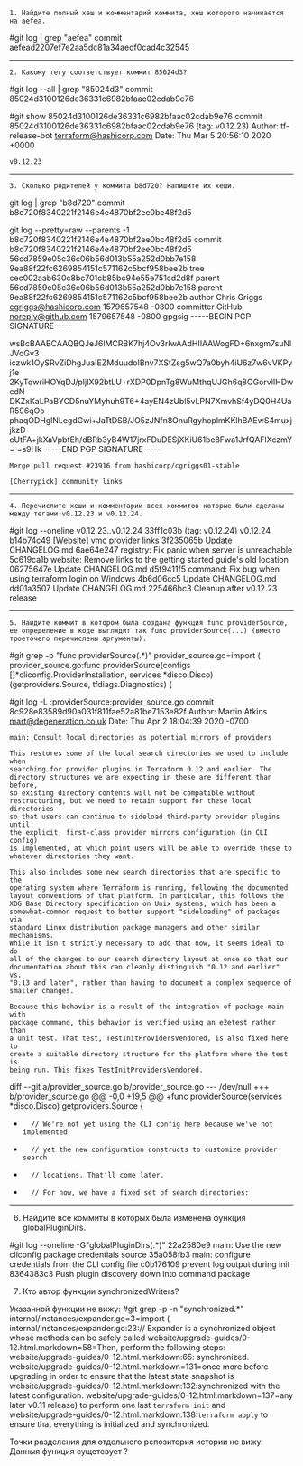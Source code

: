     1. Найдите полный хеш и комментарий коммита, хеш которого начинается на aefea.

#git log | grep "aefea"
commit aefead2207ef7e2aa5dc81a34aedf0cad4c32545

____

    2. Какому тегу соответствует коммит 85024d3?

#git log --all | grep "85024d3"
commit 85024d3100126de36331c6982bfaac02cdab9e76

#git show 85024d3100126de36331c6982bfaac02cdab9e76
commit 85024d3100126de36331c6982bfaac02cdab9e76 (tag: v0.12.23)
Author: tf-release-bot <terraform@hashicorp.com>
Date:   Thu Mar 5 20:56:10 2020 +0000

    v0.12.23
    
____

    3. Сколько родителей у коммита b8d720? Напишите их хеши.

git log | grep "b8d720"
commit b8d720f8340221f2146e4e4870bf2ee0bc48f2d5

git log --pretty=raw --parents -1 b8d720f8340221f2146e4e4870bf2ee0bc48f2d5
commit b8d720f8340221f2146e4e4870bf2ee0bc48f2d5 56cd7859e05c36c06b56d013b55a252d0bb7e158 9ea88f22fc6269854151c571162c5bcf958bee2b
tree cec002aab630c8bc701cb85bc94e55e751cd2d8f
parent 56cd7859e05c36c06b56d013b55a252d0bb7e158
parent 9ea88f22fc6269854151c571162c5bcf958bee2b
author Chris Griggs <cgriggs@hashicorp.com> 1579657548 -0800
committer GitHub <noreply@github.com> 1579657548 -0800
gpgsig -----BEGIN PGP SIGNATURE-----

 wsBcBAABCAAQBQJeJ6lMCRBK7hj4Ov3rIwAAdHIIAAWogFD+6nxgm7suNlJVqGv3
 iczwk1OySRvZiDhgJuaIEZMduudoIBnv7XStZsg5wQ7a0byh4iU6z7w6vVKPyj1e
 2KyTqwriHOYqDJ/pljIX92btLU+rXDP0DpnTg8WuMthqUJGh6q8OGorvlIHDwcdN
 DKZxKaLPaBYCD5nuYMyhuh9T6+4ayEN4zUbl5vLPN7XmvhSf4yDQ0H4UaR596qOo
 phaqODHglNLegdGwi+JaTtDSB/JO5zJNfn8OnuRgyhoplmKKlhBAEwS4muxjjkzD
 cUtFA+jkXaVpbfEh/dBRb3yB4W17jrxFDuDESjXKiU61bc8Fwa1JrfQAFlXczmY=
 =s9Hk
 -----END PGP SIGNATURE-----


    Merge pull request #23916 from hashicorp/cgriggs01-stable

    [Cherrypick] community links
 
 ____

    4. Перечислите хеши и комментарии всех коммитов которые были сделаны между тегами v0.12.23 и v0.12.24.

#git log --oneline v0.12.23..v0.12.24
33ff1c03b (tag: v0.12.24) v0.12.24
b14b74c49 [Website] vmc provider links
3f235065b Update CHANGELOG.md
6ae64e247 registry: Fix panic when server is unreachable
5c619ca1b website: Remove links to the getting started guide's old location
06275647e Update CHANGELOG.md
d5f9411f5 command: Fix bug when using terraform login on Windows
4b6d06cc5 Update CHANGELOG.md
dd01a3507 Update CHANGELOG.md
225466bc3 Cleanup after v0.12.23 release

____

    5. Найдите коммит в котором была создана функция func providerSource, ее определение в коде выглядит так func providerSource(...) (вместо троеточего перечислены аргументы).

#git grep -p "func providerSource(.*)"
provider_source.go=import (
provider_source.go:func providerSource(configs []*cliconfig.ProviderInstallation, services *disco.Disco) (getproviders.Source, tfdiags.Diagnostics) {


#git log -L :providerSource:provider_source.go
commit 8c928e83589d90a031f811fae52a81be7153e82f
Author: Martin Atkins <mart@degeneration.co.uk>
Date:   Thu Apr 2 18:04:39 2020 -0700

    main: Consult local directories as potential mirrors of providers

    This restores some of the local search directories we used to include when
    searching for provider plugins in Terraform 0.12 and earlier. The
    directory structures we are expecting in these are different than before,
    so existing directory contents will not be compatible without
    restructuring, but we need to retain support for these local directories
    so that users can continue to sideload third-party provider plugins until
    the explicit, first-class provider mirrors configuration (in CLI config)
    is implemented, at which point users will be able to override these to
    whatever directories they want.

    This also includes some new search directories that are specific to the
    operating system where Terraform is running, following the documented
    layout conventions of that platform. In particular, this follows the
    XDG Base Directory specification on Unix systems, which has been a
    somewhat-common request to better support "sideloading" of packages via
    standard Linux distribution package managers and other similar mechanisms.
    While it isn't strictly necessary to add that now, it seems ideal to do
    all of the changes to our search directory layout at once so that our
    documentation about this can cleanly distinguish "0.12 and earlier" vs.
    "0.13 and later", rather than having to document a complex sequence of
    smaller changes.

    Because this behavior is a result of the integration of package main with
    package command, this behavior is verified using an e2etest rather than
    a unit test. That test, TestInitProvidersVendored, is also fixed here to
    create a suitable directory structure for the platform where the test is
    being run. This fixes TestInitProvidersVendored.

diff --git a/provider_source.go b/provider_source.go
--- /dev/null
+++ b/provider_source.go
@@ -0,0 +19,5 @@
+func providerSource(services *disco.Disco) getproviders.Source {
+       // We're not yet using the CLI config here because we've not implemented
+       // yet the new configuration constructs to customize provider search
+       // locations. That'll come later.
+       // For now, we have a fixed set of search directories:

____

6. Найдите все коммиты в которых была изменена функция globalPluginDirs.

#git log --oneline -G"globalPluginDirs(.*)"
22a2580e9 main: Use the new cliconfig package credentials source
35a058fb3 main: configure credentials from the CLI config file
c0b176109 prevent log output during init
8364383c3 Push plugin discovery down into command package

7. Кто автор функции synchronizedWriters?

Указанной функции не вижу:
#git grep -p -n "synchronized.*"
internal/instances/expander.go=3=import (
internal/instances/expander.go:23:// Expander is a synchronized object whose methods can be safely called
website/upgrade-guides/0-12.html.markdown=58=Then, perform the following steps:
website/upgrade-guides/0-12.html.markdown:65:  synchronized.
website/upgrade-guides/0-12.html.markdown=131=once more before upgrading in order to ensure that the latest state snapshot is
website/upgrade-guides/0-12.html.markdown:132:synchronized with the latest configuration.
website/upgrade-guides/0-12.html.markdown=137=any later v0.11 release) to perform one last `terraform init` and
website/upgrade-guides/0-12.html.markdown:138:`terraform apply` to ensure that everything is initialized and synchronized.

Точки разделения для отдельного репозитория истории не вижу.
Данныя функция сущетсвует ?
